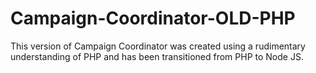 # Campaign-Coordinator-OLD-PHP
This version of Campaign Coordinator was created using a rudimentary understanding of PHP and has been transitioned from PHP to Node JS. 
